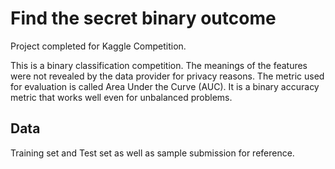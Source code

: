 # Find the secret binary outcome

Project completed for Kaggle Competition.

This is a binary classification competition. The meanings of the features were not revealed by the data provider for privacy reasons. 
The metric used for evaluation is called Area Under the Curve (AUC). It is a binary accuracy metric that works well even for unbalanced problems. 

## Data

Training set and Test set as well as sample submission for reference. 


